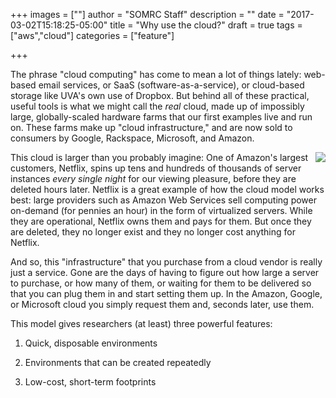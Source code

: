 +++
images = [""]
author = "SOMRC Staff"
description = ""
date = "2017-03-02T15:18:25-05:00"
title = "Why use the cloud?"
draft = true
tags = ["aws","cloud"]
categories = ["feature"]

+++

The phrase "cloud computing" has come to mean a lot of things lately: web-based email services, or SaaS (software-as-a-service), or cloud-based storage like UVA's own use of Dropbox. But behind all of these practical, useful tools is what we might call the *real* cloud, made up of impossibly large, globally-scaled hardware farms that our first examples live and run on. These farms make up "cloud infrastructure," and are now sold to consumers by Google, Rackspace, Microsoft, and Amazon. 

<img src="https://upload.wikimedia.org/wikipedia/commons/0/08/Netflix_2015_logo.svg" align="right" style="margin-left:10px;;max-width:33%;" />This cloud is larger than you probably imagine: One of Amazon's largest customers, Netflix, spins up tens and hundreds of thousands of server instances *every single night* for our viewing pleasure, before they are deleted hours later. Netflix is a great example of how the cloud model works best: large providers such as Amazon Web Services sell computing power on-demand (for pennies an hour) in the form of virtualized servers. While they are operational, Netflix owns them and pays for them. But once they are deleted, they no longer exist and they no longer cost anything for Netflix.

And so, this "infrastructure" that you purchase from a cloud vendor is really just a service. Gone are the days of having to figure out how large a server to purchase, or how many of them, or waiting for them to be delivered so that you can plug them in and start setting them up. In the Amazon, Google, or Microsoft cloud you simply request them and, seconds later, use them. 

This model gives researchers (at least) three powerful features:

1. Quick, disposable environments

2. Environments that can be created repeatedly

3. Low-cost, short-term footprints

